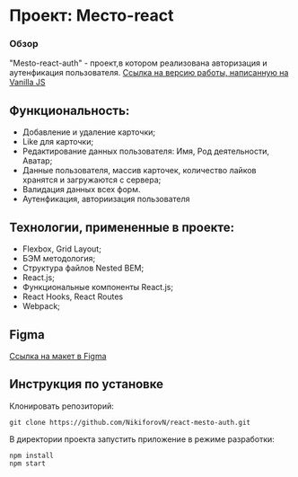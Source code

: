 # Проект: Место-react

### Обзор

"Mesto-react-auth" - проект,в котором реализована авторизация и аутенфикация пользователя. 
 [Ссылка на версию работы, написанную на Vanilla JS](https://nikiforovn.github.io/mesto/index.html)

## Функциональность:

* Добавление и удаление карточки;
* Like для карточки;
* Редактирование данных пользователя: Имя, Род деятельности, Аватар;
* Данные пользователя, массив карточек, количество лайков хранятся и загружаются с сервера;
* Валидация данных всех форм.
* Аутенфикация, авториизация пользователя

## Технологии, примененные в проекте:
* Flexbox, Grid Layout;
* БЭМ методология;
* Структура файлов Nested BEM;
* React.js;
* Функциональные компоненты React.js;
* React Hooks, React Routes
* Webpack;

## Figma

[Ссылка на макет в Figma](https://www.figma.com/file/5H3gsn5lIGPwzBPby9jAOo/Sprint-14-RU?node-id=0%3A1)

## Инструкция по установке

Клонировать репозиторий:
```
git clone https://github.com/NikiforovN/react-mesto-auth.git
```
В директории проекта запустить приложение в режиме разработки:
```
npm install
npm start
```   


